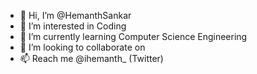 - 👋 Hi, I’m @HemanthSankar
- 👀 I’m interested in Coding
- 🌱 I’m currently learning Computer Science Engineering
- 💞️ I’m looking to collaborate on
- 📫 Reach me @ihemanth_ (Twitter)

<!---
HemanthSankar/HemanthSankar is a ✨ special ✨ repository because its `README.md` (this file) appears on your GitHub profile.
You can click the Preview link to take a look at your changes.
--->
